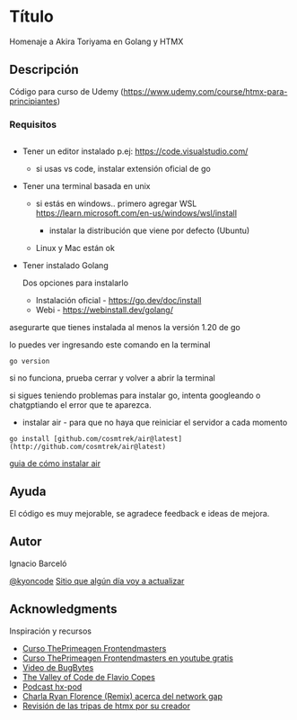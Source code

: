 # Título

Homenaje a Akira Toriyama en Golang y HTMX

## Descripción

Código para curso de Udemy (https://www.udemy.com/course/htmx-para-principiantes)


### Requisitos

## 

* Tener un editor instalado p.ej: https://code.visualstudio.com/
    * si usas vs code, instalar extensión oficial de go
    
  
* Tener una terminal basada en unix
    * si estás en windows.. primero agregar WSL https://learn.microsoft.com/en-us/windows/wsl/install
        * instalar la distribución que viene por defecto (Ubuntu)

    * Linux y Mac están ok

* Tener instalado Golang

    Dos opciones para instalarlo

    * Instalación oficial - https://go.dev/doc/install 
    * Webi - https://webinstall.dev/golang/

asegurarte que tienes instalada al menos la versión 1.20 de go

lo puedes ver ingresando este comando en la terminal

```shell
go version
```

si no funciona, prueba cerrar y volver a abrir la terminal

si sigues teniendo problemas para instalar go, intenta googleando o chatgptiando el error que te aparezca.

* instalar air - para que no haya que reiniciar el servidor a cada momento

```shell
go install [github.com/cosmtrek/air@latest](http://github.com/cosmtrek/air@latest)
```

[guia de cómo instalar air](https://blog.stackademic.com/setting-up-air-for-live-reload-in-golang-project-c92e6a32bb6f)



## Ayuda

El código es  muy mejorable, se agradece feedback e ideas de mejora.


## Autor

Ignacio Barceló


[@kyoncode](https://twitter.com/KyonCode)
[Sitio que algún día voy a actualizar](https://ignaciobarcelo.com)



## Acknowledgments

Inspiración y recursos
* [Curso ThePrimeagen Frontendmasters](https://frontendmasters.com/courses/htmx/)
* [Curso ThePrimeagen Frontendmasters en youtube gratis](https://youtu.be/x7v6SNIgJpE?si=O-y7sBebX-rKxjQ9)
* [Video de BugBytes](https://youtu.be/F9H6vYelYyU?si=hjxJTQqzOx2ywLoT)
* [The Valley of Code de Flavio Copes](https://thevalleyofcode.com/htmx)
* [Podcast hx-pod](https://hx-pod.transistor.fm/)
* [Charla Ryan Florence (Remix) acerca del network gap](https://youtu.be/zqhE-CepH2g?si=k-JiUcOtaBFFqAOI) 
* [Revisión de las tripas de htmx por su creador](https://www.youtube.com/watch?v=javGxN-h9VQ)
